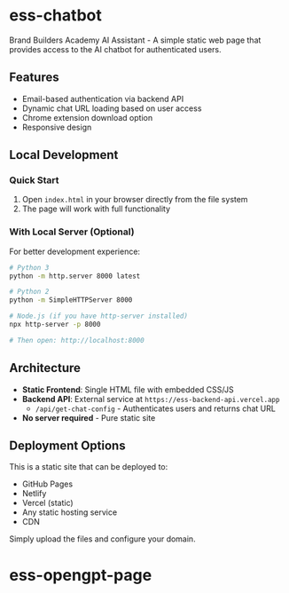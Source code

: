 # ess-chatbot

Brand Builders Academy AI Assistant - A simple static web page that provides access to the AI chatbot for authenticated users.

## Features
- Email-based authentication via backend API
- Dynamic chat URL loading based on user access
- Chrome extension download option
- Responsive design

## Local Development

### Quick Start
1. Open `index.html` in your browser directly from the file system
2. The page will work with full functionality

### With Local Server (Optional)
For better development experience:

```bash
# Python 3
python -m http.server 8000 latest

# Python 2  
python -m SimpleHTTPServer 8000

# Node.js (if you have http-server installed)
npx http-server -p 8000

# Then open: http://localhost:8000
```

## Architecture
- **Static Frontend**: Single HTML file with embedded CSS/JS
- **Backend API**: External service at `https://ess-backend-api.vercel.app`
  - `/api/get-chat-config` - Authenticates users and returns chat URL
- **No server required** - Pure static site

## Deployment Options
This is a static site that can be deployed to:
- GitHub Pages
- Netlify
- Vercel (static)
- Any static hosting service
- CDN

Simply upload the files and configure your domain.
# ess-opengpt-page
